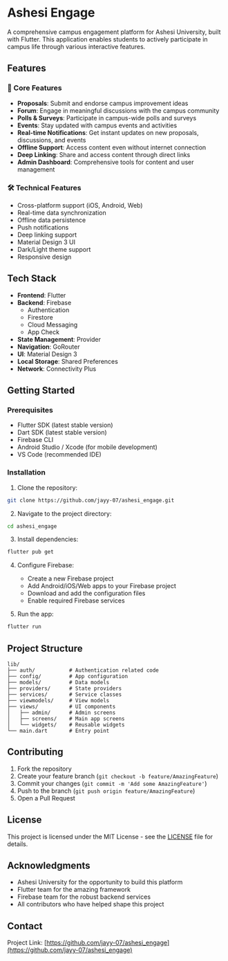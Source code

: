# Ashesi Engage

A comprehensive campus engagement platform for Ashesi University, built with Flutter. This application enables students to actively participate in campus life through various interactive features.

## Features

### 🎯 Core Features
- **Proposals**: Submit and endorse campus improvement ideas
- **Forum**: Engage in meaningful discussions with the campus community
- **Polls & Surveys**: Participate in campus-wide polls and surveys
- **Events**: Stay updated with campus events and activities
- **Real-time Notifications**: Get instant updates on new proposals, discussions, and events
- **Offline Support**: Access content even without internet connection
- **Deep Linking**: Share and access content through direct links
- **Admin Dashboard**: Comprehensive tools for content and user management

### 🛠 Technical Features
- Cross-platform support (iOS, Android, Web)
- Real-time data synchronization
- Offline data persistence
- Push notifications
- Deep linking support
- Material Design 3 UI
- Dark/Light theme support
- Responsive design

## Tech Stack

- **Frontend**: Flutter
- **Backend**: Firebase
  - Authentication
  - Firestore
  - Cloud Messaging
  - App Check
- **State Management**: Provider
- **Navigation**: GoRouter
- **UI**: Material Design 3
- **Local Storage**: Shared Preferences
- **Network**: Connectivity Plus

## Getting Started

### Prerequisites
- Flutter SDK (latest stable version)
- Dart SDK (latest stable version)
- Firebase CLI
- Android Studio / Xcode (for mobile development)
- VS Code (recommended IDE)

### Installation

1. Clone the repository:
```bash
git clone https://github.com/jayy-07/ashesi_engage.git
```

2. Navigate to the project directory:
```bash
cd ashesi_engage
```

3. Install dependencies:
```bash
flutter pub get
```

4. Configure Firebase:
   - Create a new Firebase project
   - Add Android/iOS/Web apps to your Firebase project
   - Download and add the configuration files
   - Enable required Firebase services

5. Run the app:
```bash
flutter run
```

## Project Structure

```
lib/
├── auth/           # Authentication related code
├── config/         # App configuration
├── models/         # Data models
├── providers/      # State providers
├── services/       # Service classes
├── viewmodels/     # View models
├── views/          # UI components
│   ├── admin/      # Admin screens
│   ├── screens/    # Main app screens
│   └── widgets/    # Reusable widgets
└── main.dart       # Entry point
```

## Contributing

1. Fork the repository
2. Create your feature branch (`git checkout -b feature/AmazingFeature`)
3. Commit your changes (`git commit -m 'Add some AmazingFeature'`)
4. Push to the branch (`git push origin feature/AmazingFeature`)
5. Open a Pull Request

## License

This project is licensed under the MIT License - see the [LICENSE](LICENSE) file for details.

## Acknowledgments

- Ashesi University for the opportunity to build this platform
- Flutter team for the amazing framework
- Firebase team for the robust backend services
- All contributors who have helped shape this project

## Contact

Project Link: [https://github.com/jayy-07/ashesi_engage](https://github.com/jayy-07/ashesi_engage)
